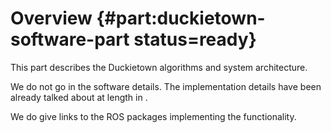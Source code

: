 

# Overview {#part:duckietown-software-part status=ready}

This part describes the Duckietown algorithms and system architecture.

We do not go in the software details. The implementation details have been already
talked about at length in [](+software_devel#sw-development).

We do give links to the ROS packages implementing the functionality.
